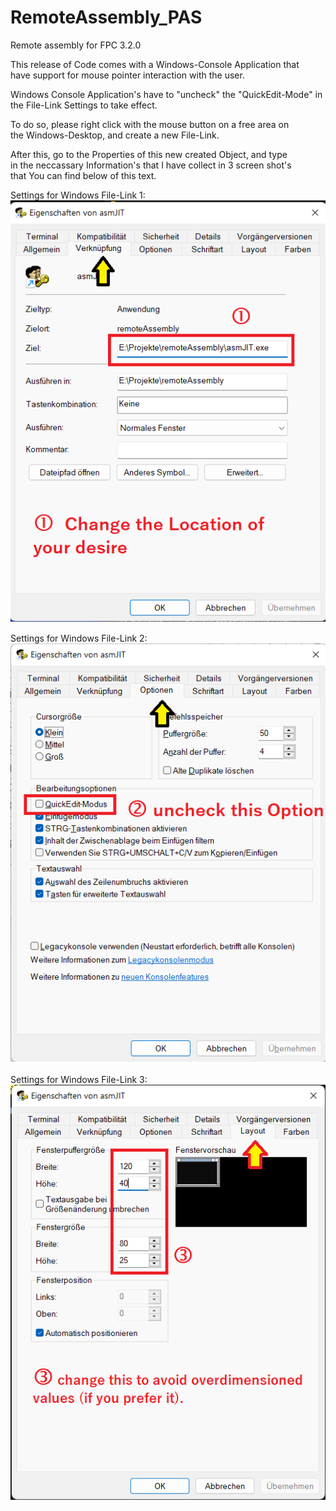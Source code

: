 # RemoteAssembly_PAS
Remote assembly for FPC 3.2.0

This release of Code comes with a Windows-Console Application that<br>
have support for mouse pointer interaction with the user.

Windows Console Application's have to "uncheck" the "QuickEdit-Mode" in<br>
the File-Link Settings to take effect.

To do so, please right click with the mouse button on a free area on<br>
the Windows-Desktop, and create a new File-Link.

After this, go to the Properties of this new created Object, and type<br>
in the neccassary Information's that I have collect in 3 screen shot's<br>
that You can find below of this text.

Settings for Windows File-Link 1:<br>
![Preview](src/assets/images/screen0.png)

Settings for Windows File-Link 2:<br>
![Preview](src/assets/images/screen1.png)

Settings for Windows File-Link 3:<br>
![Preview](src/assets/images/screen2.png)
